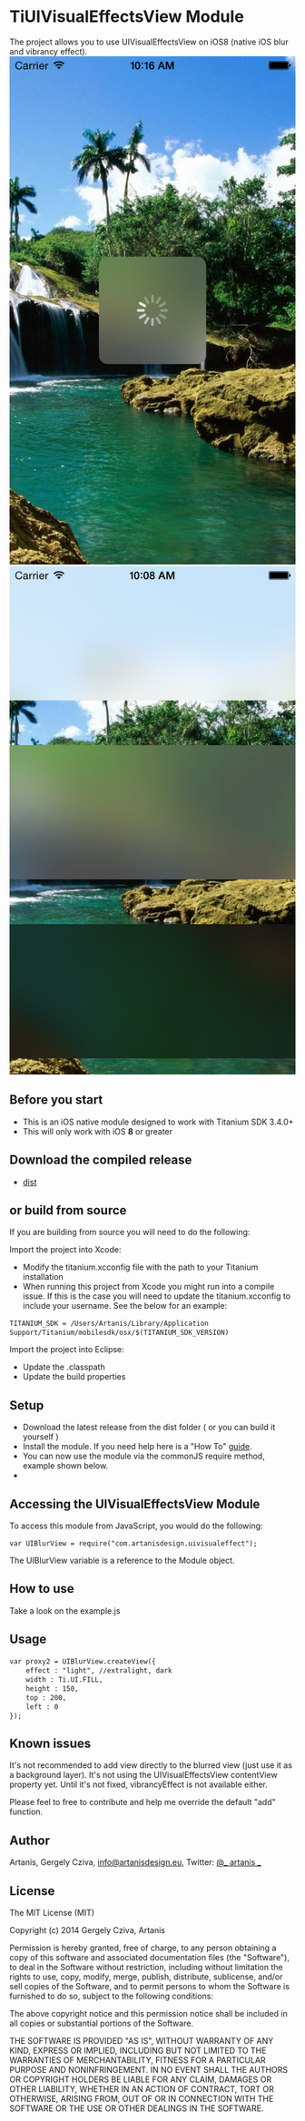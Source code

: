 # TiUIVisualEffectsView Module

The project allows you to use UIVisualEffectsView on iOS8 (native iOS blur and vibrancy effect). 
![Image](../assets/activity.png)
![Image](../assets/views_.png)

## Before you start
* This is an iOS native module designed to work with Titanium SDK 3.4.0+
* This will only work with iOS <b>8</b> or greater

## Download the compiled release
* [dist](https://github.com/-/-/tree/master/iphone/dist)

## or build from source
If you are building from source you will need to do the following:

Import the project into Xcode:

* Modify the titanium.xcconfig file with the path to your Titanium installation
* When running this project from Xcode you might run into a compile issue. If this is the case you will need to update the titanium.xcconfig to include your username. See the below for an example:

~~~
TITANIUM_SDK = /Users/Artanis/Library/Application Support/Titanium/mobilesdk/osx/$(TITANIUM_SDK_VERSION)
~~~

Import the project into Eclipse:

* Update the .classpath
* Update the build properties

## Setup
* Download the latest release from the dist folder ( or you can build it yourself )
* Install the module. If you need help here is a "How To" [guide](https://wiki.appcelerator.org/display/guides/Configuring+Apps+to+Use+Modules). 
* You can now use the module via the commonJS require method, example shown below.
* 
## Accessing the UIVisualEffectsView Module

To access this module from JavaScript, you would do the following:

    var UIBlurView = require("com.artanisdesign.uivisualeffect");

The UIBlurView variable is a reference to the Module object.

## How to use

Take a look on the example.js 


## Usage

~~~
var proxy2 = UIBlurView.createView({
	effect : "light", //extralight, dark
	width : Ti.UI.FILL,
	height : 150,
	top : 200,
	left : 0
});
~~~

## Known issues
It's not recommended to add view directly to the blurred view (just use it as a background layer). It's not using the UIVisualEffectsView contentView property yet. Until it's not fixed, vibrancyEffect is not available either. 

Please feel to free to contribute and help me override the default "add" function. 

## Author

Artanis, Gergely Cziva, info@artanisdesign.eu, Twitter:  [@_ artanis _](https://twitter.com/_artanis_ "_artanis_")

## License

 The MIT License (MIT)

 Copyright (c) 2014 Gergely Cziva, Artanis

 Permission is hereby granted, free of charge, to any person obtaining a copy of
 this software and associated documentation files (the "Software"), to deal in
 the Software without restriction, including without limitation the rights to
 use, copy, modify, merge, publish, distribute, sublicense, and/or sell copies of
 the Software, and to permit persons to whom the Software is furnished to do so,
 subject to the following conditions:

 The above copyright notice and this permission notice shall be included in all
 copies or substantial portions of the Software.

 THE SOFTWARE IS PROVIDED "AS IS", WITHOUT WARRANTY OF ANY KIND, EXPRESS OR
 IMPLIED, INCLUDING BUT NOT LIMITED TO THE WARRANTIES OF MERCHANTABILITY, FITNESS
 FOR A PARTICULAR PURPOSE AND NONINFRINGEMENT. IN NO EVENT SHALL THE AUTHORS OR
 COPYRIGHT HOLDERS BE LIABLE FOR ANY CLAIM, DAMAGES OR OTHER LIABILITY, WHETHER
 IN AN ACTION OF CONTRACT, TORT OR OTHERWISE, ARISING FROM, OUT OF OR IN
 CONNECTION WITH THE SOFTWARE OR THE USE OR OTHER DEALINGS IN THE SOFTWARE.
